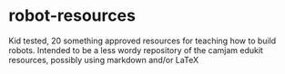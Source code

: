 # robot-resources
Kid tested, 20 something approved resources for teaching how to build robots. Intended to be a less wordy repository of the camjam edukit resources, possibly using markdown and/or LaTeX
